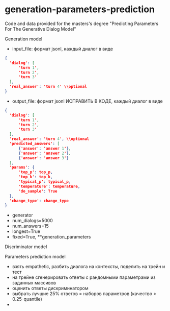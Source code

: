 # generation-parameters-prediction
Code and data provided for the masters's degree "Predicting Parameters For The Generative Dialog Model"


Generation model
- input_file: формат jsonl, каждый диалог в виде 
```json
{
  'dialog': [
      'turn 1',
      'turn 2',
      'turn 3'
  ],
  'real_answer': 'turn 4' \\optional
}
```
- output_file: формат jsonl ИСПРАВИТЬ В КОДЕ, каждый диалог в виде
```json
{
  'dialog': [
      'turn 1',
      'turn 2',
      'turn 3'
  ],
  'real_answer': 'turn 4', \\optional
  'predicted_answers': [
      {'answer': 'answer 1'},
      {'answer': 'answer 2'}, 
      {'answer': 'answer 3'}
  ],
  'params': {
      'top_p': top_p,
      'top_k': top_k,
      'typical_p': typical_p,
      'temperature': temperature,
      'do_sample': True
  },
  'change_type': change_type
}
```
- generator
- num_dialogs=5000
- num_answers=15
- longest=True
- fixed=True, \**generation_parameters


Discriminator model



Parameters prediction model
- взять empathetic, разбить диалога на контексты, поделить на трейн и тест
- на трейне сгенерировать ответы с рандомными параметрами из заданных массивов
- оценить ответы дискриминатором
- выбрать лучшие 25% ответов = наборов параметров (качество > 0.25-quantile)
- 
